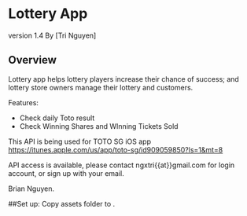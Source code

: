 ﻿# Lottery App
version 1.4
By [Tri Nguyen]

## Overview

Lottery app helps lottery players increase their chance of success; and lottery store owners manage their lottery and customers.

Features:

- Check daily Toto result
- Check Winning Shares and WInning Tickets Sold

This API is being used for TOTO SG iOS app
https://itunes.apple.com/us/app/toto-sg/id909059850?ls=1&mt=8

API access is available, please contact ngxtri{{at}}gmail.com for login account, or sign up with your email.

Brian Nguyen.

##Set up:
Copy assets folder to .
